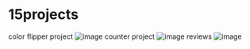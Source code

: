 # 15projects
color flipper project
![image](https://user-images.githubusercontent.com/104209441/183438044-bf421dd8-8d25-41d4-a7fd-50e0745f951c.png)
counter project
![image](https://user-images.githubusercontent.com/104209441/183559183-c5ac3718-c953-4226-8d0b-561a87d16ebc.png)
reviews
![image](https://user-images.githubusercontent.com/104209441/185081754-212b7aa9-8beb-4a09-9b46-848f003f0b33.png)
